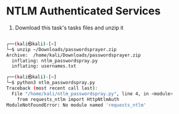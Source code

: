 
# NTLM Authenticated Services

1. Download this task's tasks files and unzip it

![]()

```Bash
┌──(kali㉿kali)-[~]
└─$ unzip ~/Downloads/passwordsprayer.zip 
Archive:  /home/kali/Downloads/passwordsprayer.zip
  inflating: ntlm_passwordspray.py   
  inflating: usernames.txt
```

```Bash
┌──(kali㉿kali)-[~]
└─$ python3 ntlm_passwordspray.py
Traceback (most recent call last):
  File "/home/kali/ntlm_passwordspray.py", line 4, in <module>
    from requests_ntlm import HttpNtlmAuth
ModuleNotFoundError: No module named 'requests_ntlm'
```

